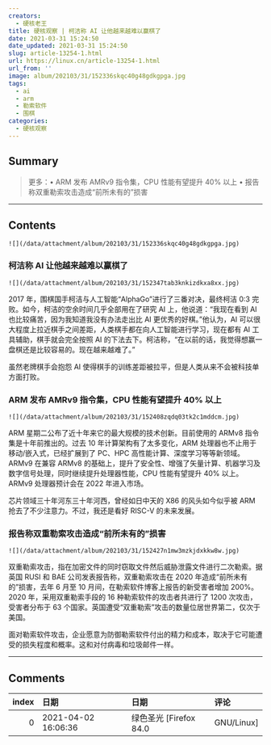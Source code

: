 ```yaml
---
creators:
  - 硬核老王
title: 硬核观察 | 柯洁称 AI 让他越来越难以赢棋了
date: 2021-03-31 15:24:50
date_updated: 2021-03-31 15:24:50
slug: article-13254-1.html
url: https://linux.cn/article-13254-1.html
url_from: ''
image: album/202103/31/152336skqc40g48gdkgpga.jpg
tags:
  - ai
  - arm
  - 勒索软件
  - 围棋
categories:
  - 硬核观察
---
```


## Summary

> 更多：• ARM 发布 AMRv9 指令集，CPU 性能有望提升 40% 以上 • 报告称双重勒索攻击造成“前所未有的”损害

***

<!-- more -->

## Contents

`![](/data/attachment/album/202103/31/152336skqc40g48gdkgpga.jpg)`

### 柯洁称 AI 让他越来越难以赢棋了

`![](/data/attachment/album/202103/31/152347tab3knkizdkxa8xx.jpg)`

2017 年，围棋国手柯洁与人工智能“AlphaGo”进行了三番对决，最终柯洁 0:3 完败。如今，柯洁的空余时间几乎全部用在了研究 AI 上，他说道：“我现在看到 AI 也比较痛苦，因为我知道我没有办法走出比 AI 更优秀的好棋。”他认为，AI 可以很大程度上拉近棋手之间差距，人类棋手都在向人工智能进行学习，现在都有 AI 工具辅助，棋手就会完全按照 AI 的下法去下。柯洁称，“在以前的话，我觉得想赢一盘棋还是比较容易的。现在越来越难了。”

虽然老牌棋手会抱怨 AI 使得棋手的训练差距被拉平，但是人类从来不会被科技单方面打败。

### ARM 发布 AMRv9 指令集，CPU 性能有望提升 40% 以上

`![](/data/attachment/album/202103/31/152408zqdq03tk2c1mddcm.jpg)`

ARM 星期二公布了近十年来它的最大规模的技术创新。目前使用的 ARMv8 指令集是十年前推出的。过去 10 年计算架构有了太多变化，ARM 处理器也不止用于移动/嵌入式，已经扩展到了 PC、HPC 高性能计算、深度学习等等新领域。ARMv9 在兼容 ARMv8 的基础上，提升了安全性、增强了矢量计算、机器学习及数字信号处理，同时继续提升处理器性能，CPU 性能有望提升 40% 以上。ARMv9 处理器预计会在 2022 年进入市场。

芯片领域三十年河东三十年河西，曾经如日中天的 X86 的风头如今似乎被 ARM 抢去了不少注意力。不过，我还是看好 RISC-V 的未来发展。

### 报告称双重勒索攻击造成“前所未有的”损害

`![](/data/attachment/album/202103/31/152427n1mw3mzkjdxkkw8w.jpg)`

双重勒索攻击，指在加密文件的同时窃取文件然后威胁泄露文件进行二次勒索。据英国 RUSI 和 BAE 公司发表报告称，双重勒索攻击在 2020 年造成“前所未有的”损害，去年 6 月至 10 月间，在勒索软件博客上报告的新受害者增加 200%。2020 年，采用双重勒索手段的 16 种勒索软件的攻击者共进行了 1200 次攻击，受害者分布于 63 个国家。英国遭受“双重勒索”攻击的数量位居世界第二，仅次于美国。

面对勒索软件攻击，企业愿意为防御勒索软件付出的精力和成本，取决于它可能遭受的损失程度和概率。这和对付病毒和垃圾邮件一样。

***

## Comments

|   index | 日期                | 日期                              | 评论                                                                                                |
|--------:|:--------------------|:----------------------------------|:----------------------------------------------------------------------------------------------------|
|       0 | 2021-04-02 16:06:36 | 绿色圣光 [Firefox 84.0|GNU/Linux] | AI 使得棋手的训练差距被拉平，大概就如同功率计码表等现代电子设备的应用让自行车手的训练差距被拉平吧。 |
